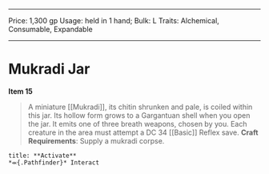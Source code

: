 
---
Price: 1,300 gp
Usage: held in 1 hand;
Bulk: L
Traits: Alchemical, Consumable, Expandable

---

# Mukradi Jar

**Item 15**

> A miniature [[Mukradi]], its chitin shrunken and pale, is coiled within this jar. Its hollow form grows to a Gargantuan shell when you open the jar. It emits one of three breath weapons,  chosen by you. Each creature in the area must attempt a DC 34 [[Basic]] Reflex save.
**Craft Requirements**: Supply a mukradi corpse.

```ad-embed-ability
title: **Activate**
*⬺{.Pathfinder}* Interact 
```
